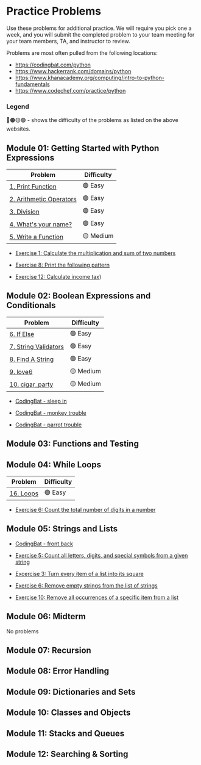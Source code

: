 # Practice Problems

Use these problems for additional practice. We will require you pick one a week, and you will submit the completed problem to your team meeting for your team members, TA, and instructor to review. 

Problems are most often pulled from the following locations:

* https://codingbat.com/python
* https://www.hackerrank.com/domains/python
* https://www.khanacademy.org/computing/intro-to-python-fundamentals 
* https://www.codechef.com/practice/python

### Legend
🔴🟠🟡🟢  - shows the difficulty of the problems as listed on the above websites. 

## Module 01: Getting Started with Python Expressions

| Problem  | Difficulty |
| -------- | ---------- |
| [1. Print Function] | 🟢 Easy |
| [2. Arithmetic Operators] | 🟢 Easy |
| [3. Division] | 🟢 Easy |
| [4. What's your name?] | 🟢 Easy |
| [5. Write a Function] | 🟡 Medium |

* [Exercise 1: Calculate the multiplication and sum of two numbers](https://pynative.com/python-basic-exercise-for-beginners/)

* [Exercise 8: Print the following pattern](https://pynative.com/python-basic-exercise-for-beginners/)

* [Exercise 12: Calculate income tax](https://pynative.com/python-basic-exercise-for-beginners/))

## Module 02: Boolean Expressions and Conditionals
| Problem  | Difficulty |
| -------- | ---------- |
| [6. If Else] | 🟢 Easy |
| [7. String Validators] | 🟢 Easy |
| [8. Find A String] | 🟢 Easy |
| [9. love6] | 🟡 Medium |
| [10. cigar_party] | 🟡 Medium |


* [CodingBat - sleep in](https://codingbat.com/prob/p173401)

* [CodingBat - monkey trouble](https://codingbat.com/prob/p120546)

* [CodingBat - parrot trouble](https://codingbat.com/prob/p166884)

## Module 03: Functions and Testing

## Module 04: While Loops
| Problem  | Difficulty |
| -------- | ---------- |
| [16. Loops] | 🟢 Easy |

* [Exercise 6: Count the total number of digits in a number](https://pynative.com/python-if-else-and-for-loop-exercise-with-solutions/)

## Module 05:  Strings and Lists

* [CodingBat - front back](https://codingbat.com/prob/p153599)

* [Exercise 5: Count all letters, digits, and special symbols from a given string](https://pynative.com/python-string-exercise/)

* [Excercise 3: Turn every item of a list into its square](https://pynative.com/python-list-exercise-with-solutions/)

* [Exercise 6: Remove empty strings from the list of strings](https://pynative.com/python-list-exercise-with-solutions/)

* [Exercise 10: Remove all occurrences of a specific item from a list](https://pynative.com/python-list-exercise-with-solutions/)

## Module 06: Midterm

No problems

## Module 07: Recursion


## Module 08: Error Handling

## Module 09: Dictionaries and Sets

## Module 10: Classes and Objects


## Module 11: Stacks and Queues


## Module 12: Searching & Sorting


<!-- Auto Reference -->
[1. Print Function]: https://www.hackerrank.com/challenges/python-print/problem?isFullScreen=true
[2. Arithmetic Operators]: https://www.hackerrank.com/challenges/python-arithmetic-operators/problem?isFullScreen=true
[3. Division]: https://www.hackerrank.com/challenges/python-division/problem?isFullScreen=true
[4. What's your name?]: https://www.hackerrank.com/challenges/whats-your-name/problem?isFullScreen=true
[5. Write a Function]: https://www.hackerrank.com/challenges/whats-your-name/problem?isFullScreen=true
[6. If Else]: https://www.hackerrank.com/challenges/py-if-else/problem?isFullScreen=true
[7. String Validators]: https://www.hackerrank.com/challenges/string-validators/problem?isFullScreen=true 
[8. Find A String]: https://www.hackerrank.com/challenges/find-a-string?isFullScreen=true
[9. love6]: https://codingbat.com/prob/p119867
[10. cigar_party]: https://codingbat.com/prob/p195669
[16. Loops]: https://www.hackerrank.com/challenges/python-loops/problem?isFullScreen=true
